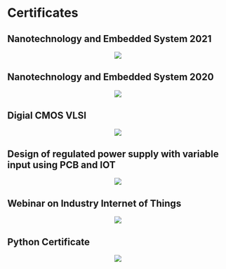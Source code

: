 # Certificates

## Nanotechnology and Embedded System 2021
<p align="center">
  <img src="/Docs/NES 2021.jpg">
</p>

## Nanotechnology and Embedded System 2020
<p align="center">
  <img src="/Docs/NES 2020.jpg">
</p>

## Digial CMOS VLSI 
<p align="center">
  <img src="/Docs/CMOS.jpg">
</p>

## Design of regulated power supply with variable input using PCB and IOT
<p align="center">
  <img src="/Docs/Power Supply.jpg">
</p>

## Webinar on Industry Internet of Things
<p align="center">
  <img src="/Docs/IIOT webinar.jpg">
</p>

## Python Certificate
<p align="center">
  <img src="/Docs/PYTHON.jpg">
</p>

